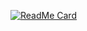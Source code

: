 [![ReadMe Card](https://github-readme-stats.vercel.app/api/pin/?username=janesu&repo=github-readme-stats)](https://github.com/anuraghazra/github-readme-stats)


<!--
**JaneSu/JaneSu** is a ✨ _special_ ✨ repository because its `README.md` (this file) appears on your GitHub profile.

Here are some ideas to get you started:

- 🔭 I’m currently working on ...
- 🌱 I’m currently learning ...
- 👯 I’m looking to collaborate on ...
- 🤔 I’m looking for help with ...
- 💬 Ask me about ...
- 📫 How to reach me: ...
- 😄 Pronouns: ...
- ⚡ Fun fact: ...
-->
